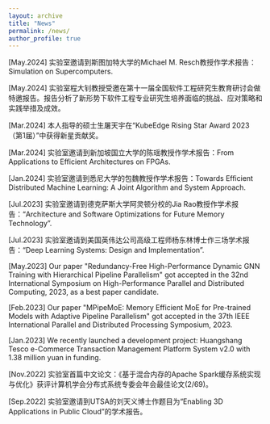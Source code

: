 ```yaml
---
layout: archive
title: "News"
permalink: /news/
author_profile: true
---
```


<!--按时间降序：举办workshop，研讨会，获奖，论文发表，项目启动，实地考察，会员晋升。会议报告？？-->

[May.2024] 实验室邀请到斯图加特大学的Michael M. Resch教授作学术报告：Simulation on Supercomputers.

[May.2024] 实验室程大钊教授受邀在第十一届全国软件工程研究生教育研讨会做特邀报告。报告分析了新形势下软件工程专业研究生培养面临的挑战、应对策略和实践举措及成效。

[Mar.2024] 本人指导的硕士生屠天宇在“KubeEdge Rising Star Award 2023 （第1届）”中获得新星贡献奖。

[Mar.2024] 实验室邀请到新加坡国立大学的陈瑶教授作学术报告：From Applications to Efficient Architectures on FPGAs.

[Jan.2024] 实验室邀请到悉尼大学的包魏教授作学术报告：Towards Efficient Distributed Machine Learning: A Joint Algorithm and System Approach.

[Jul.2023] 实验室邀请到德克萨斯大学阿灵顿分校的Jia Rao教授作学术报告：“Architecture and Software Optimizations for Future Memory Technology”.

[Jul.2023] 实验室邀请到美国英伟达公司高级工程师杨东林博士作三场学术报告：“Deep Learning Systems: Design and Implementation”.

[May.2023] Our paper "Redundancy-Free High-Performance Dynamic GNN Training with Hierarchical Pipeline Parallelism" got accepted in the 32nd International Symposium on High-Performance Parallel and Distributed Computing, 2023, as a best paper candidate.

[Feb.2023] Our paper "MPipeMoE: Memory Efficient MoE for Pre-trained Models with Adaptive Pipeline Parallelism" got accepted in the 37th IEEE International Parallel and Distributed Processing Symposium, 2023.

[Jan.2023] We recently launched a development project: Huangshang Tesco e-Commerce Transaction Management Platform System v2.0 with 1.38 million yuan in funding.

[Nov.2022] 实验室首篇中文论文：《基于混合内存的Apache Spark缓存系统实现与优化》获评计算机学会分布式系统专委会年会最佳论文(2/69)。

[Sep.2022] 实验室邀请到UTSA的刘天义博士作题目为“Enabling 3D Applications in Public Cloud”的学术报告。
